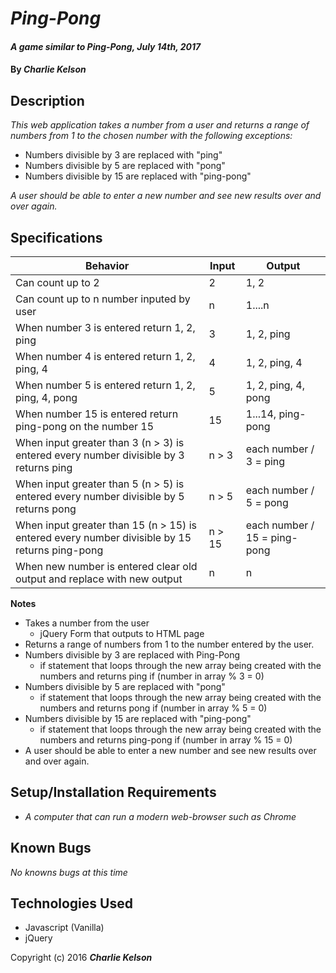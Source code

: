 # _Ping-Pong_

#### _A game similar to Ping-Pong, July 14th, 2017_

#### By _**Charlie Kelson**_

## Description

_This web application takes a number from a user and returns a range of numbers from 1 to the chosen number with the following exceptions:_

- Numbers divisible by 3 are replaced with "ping"
- Numbers divisible by 5 are replaced with "pong"
- Numbers divisible by 15 are replaced with "ping-pong"

_A user should be able to enter a new number and see new results over and over again._

## Specifications

|  Behavior | Input  |  Output |
|---|---|---|
|  Can count up to 2 | 2  | 1, 2  |
|  Can count up to n number inputed by user | n | 1....n  |
|  When number 3 is entered return 1, 2, ping | 3  | 1, 2, ping  |
|  When number 4 is entered return 1, 2, ping, 4 |  4 | 1, 2, ping, 4  |
|  When number 5 is entered return 1, 2, ping, 4, pong |  5 | 1, 2, ping, 4, pong  |
|  When number 15 is entered return ping-pong on the number 15 | 15 | 1...14, ping-pong |
|  When input greater than 3 (n > 3) is entered every number divisible by 3 returns ping | n > 3 | each number / 3 = ping |
|  When input greater than 5 (n > 5) is entered every number divisible by 5 returns pong | n > 5 | each number / 5 = pong |
|  When input greater than 15 (n > 15) is entered every number divisible by 15 returns ping-pong | n > 15 | each number / 15 = ping-pong |
|  When new number is entered clear old output and replace with new output |  n | n  |

**Notes**
- Takes a number from the user
  - jQuery Form that outputs to HTML page
- Returns a range of numbers from 1 to the number entered by the user.
- Numbers divisible by 3 are replaced with Ping-Pong
  - if statement that loops through the new array being created with the numbers and returns ping if (number in array % 3 = 0)
- Numbers divisible by 5 are replaced with "pong"
  - if statement that loops through the new array being created with the numbers and returns pong if (number in array % 5 = 0)
- Numbers divisible by 15 are replaced with "ping-pong"
  - if statement that loops through the new array being created with the numbers and returns ping-pong if (number in array % 15 = 0)
- A user should be able to enter a new number and see new results over and over again.



## Setup/Installation Requirements

* _A computer that can run a modern web-browser such as Chrome_


## Known Bugs

_No knowns bugs at this time_


## Technologies Used

- Javascript (Vanilla)
- jQuery



Copyright (c) 2016 **_Charlie Kelson_**
